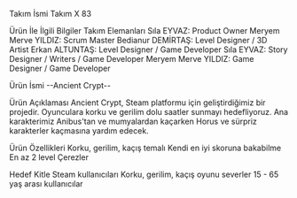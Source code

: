Takım İsmi
Takım X 83

Ürün İle İlgili Bilgiler
Takım Elemanları
Sıla EYVAZ: Product Owner
Meryem Merve YILDIZ: Scrum Master
Bedianur DEMİRTAŞ: Level Designer / 3D Artist
Erkan ALTUNTAŞ: Level Designer / Game Developer
Sıla EYVAZ: Story Designer / Writers / Game Developer
Meryem Merve YILDIZ: Game Designer / Game Developer

Ürün İsmi
--Ancient Crypt--

Ürün Açıklaması
Ancient Crypt, Steam platformu için geliştirdiğimiz bir projedir. Oyunculara korku ve gerilim dolu saatler sunmayı hedefliyoruz. Ana karakterimiz Anibus'tan ve mumyalardan kaçarken Horus ve sürpriz karakterler kaçmasına yardım edecek. 

Ürün Özellikleri
Korku, gerilim, kaçış temalı
Kendi en iyi skoruna bakabilme
En az 2 level
Çerezler

Hedef Kitle
Steam kullanıcıları
Korku, gerilim, kaçış oyunu severler
15 - 65 yaş arası kullanıcılar
